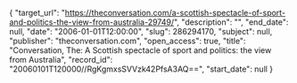 {
  "target_url": "https://theconversation.com/a-scottish-spectacle-of-sport-and-politics-the-view-from-australia-29749/", 
  "description": "", 
  "end_date": null, 
  "date": "2006-01-01T12:00:00", 
  "slug": 286294170, 
  "subject": null, 
  "publisher": "theconversation.com", 
  "open_access": true, 
  "title": "Conversation, The: A Scottish spectacle of sport and politics: the view from Australia", 
  "record_id": "20060101T120000//RgKgmxsSVVzk42PfsA3AQ==", 
  "start_date": null
}

